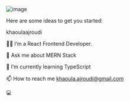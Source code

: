 ![image](https://user-images.githubusercontent.com/94904849/235882368-cadccfd7-0769-4c3e-9a6b-3a200c4c8962.png)

Here are some ideas to get you started:

khaoulaajroudi

👨‍💻 I’m a React Frontend Developer.

💬 Ask me about MERN Stack

🌱 I’m currently learning TypeScript

📫 How to reach me khaoula.ajroudi@gmail.com

💻 

